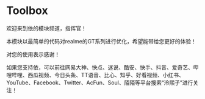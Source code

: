 # Toolbox




欢迎来到依的模块频道，指挥官！




本模块以最简单的代码对realme的GT系列进行优化，希望能带给您更好的体验！




对您的使用表示感谢！




如果您支持依，可以前往网易大神、快点、迷说、酷安、快手、抖音、爱奇艺、哔哩哔哩、西瓜视频、今日头条、TT语音、比心、知乎、好看视频、小红书、YouTube、Facebook、Twitter、AcFun、Soul、陌陌等平台搜索“泠熙子”进行关注！
